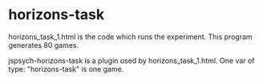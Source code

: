 # horizons-task

horizons_task_1.html is the code which runs the experiment. This program generates 80 games.

jspsych-horizons-task is a plugin used by horizons_task_1.html. One var of type: "horizons-task" is one game.
